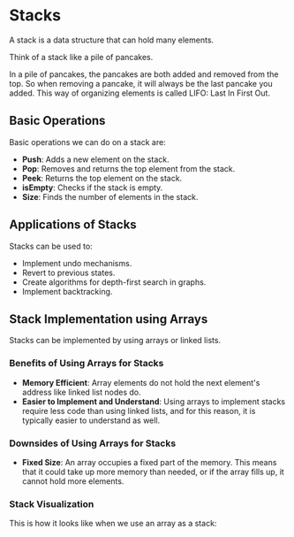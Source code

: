 # Stacks

A stack is a data structure that can hold many elements.

Think of a stack like a pile of pancakes.

In a pile of pancakes, the pancakes are both added and removed from the top. So when removing a pancake, it will always be the last pancake you added. This way of organizing elements is called LIFO: Last In First Out.

## Basic Operations

Basic operations we can do on a stack are:

- **Push**: Adds a new element on the stack.
- **Pop**: Removes and returns the top element from the stack.
- **Peek**: Returns the top element on the stack.
- **isEmpty**: Checks if the stack is empty.
- **Size**: Finds the number of elements in the stack.

## Applications of Stacks

Stacks can be used to:

- Implement undo mechanisms.
- Revert to previous states.
- Create algorithms for depth-first search in graphs.
- Implement backtracking.

## Stack Implementation using Arrays

Stacks can be implemented by using arrays or linked lists.

### Benefits of Using Arrays for Stacks

- **Memory Efficient**: Array elements do not hold the next element's address like linked list nodes do.
- **Easier to Implement and Understand**: Using arrays to implement stacks require less code than using linked lists, and for this reason, it is typically easier to understand as well.

### Downsides of Using Arrays for Stacks

- **Fixed Size**: An array occupies a fixed part of the memory. This means that it could take up more memory than needed, or if the array fills up, it cannot hold more elements.

### Stack Visualization

This is how it looks like when we use an array as a stack:

